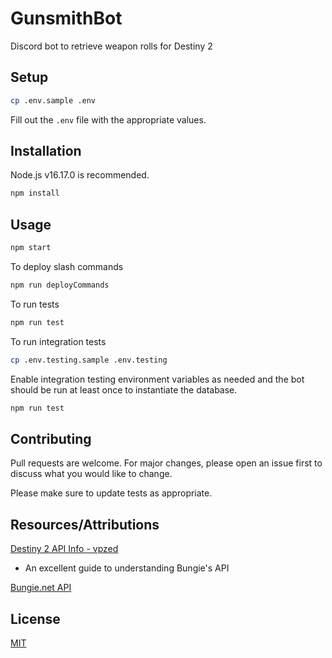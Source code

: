 # GunsmithBot

Discord bot to retrieve weapon rolls for Destiny 2

## Setup

```bash
cp .env.sample .env
```

Fill out the `.env` file with the appropriate values.

## Installation

Node.js v16.17.0 is recommended.

```bash
npm install
```

## Usage

```bash
npm start
```

To deploy slash commands

```bash
npm run deployCommands
```

To run tests

```bash
npm run test
```

To run integration tests

```bash
cp .env.testing.sample .env.testing
```

Enable integration testing environment variables as needed and the bot should be run at least once to instantiate the database.

```bash
npm run test
```

## Contributing

Pull requests are welcome. For major changes, please open an issue first to discuss what you would like to change.

Please make sure to update tests as appropriate.

## Resources/Attributions

[Destiny 2 API Info - vpzed](https://github.com/vpzed/Destiny2-API-Info/wiki/)

- An excellent guide to understanding Bungie's API

[Bungie.net API](https://bungie-net.github.io/multi/index.html)

## License

[MIT](./LICENSE)
